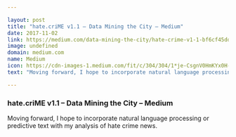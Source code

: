 ```yaml
---

layout: post
title: "hate.criME v1.1 – Data Mining the City – Medium"
date: 2017-11-02
link: https://medium.com/data-mining-the-city/hate-crime-v1-1-bf6cf45dd261?source=rss------machine_learning-5
image: undefined
domain: medium.com
name: Medium
icon: https://cdn-images-1.medium.com/fit/c/304/304/1*je-CsgnV0HmKYx0H-gKKQg.png
text: "Moving forward, I hope to incorporate natural language processing or predictive text with my analysis of hate crime news."

---
```


### hate.criME v1.1 – Data Mining the City – Medium

Moving forward, I hope to incorporate natural language processing or predictive text with my analysis of hate crime news.